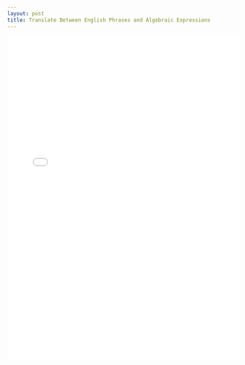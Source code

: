 ```yaml
---
layout: post
title: Translate Between English Phrases and Algebraic Expressions
---
```


<iframe height="750" width="540" frameborder="0" src="//www.ck12.org/assessment/ui/embed.html?test/detail/5985b1255aa4136da1e858a7&collectionHandle=algebra&collectionCreatorID=3&conceptCollectionHandle=algebra-::-translate-between-english-phrases-and-algebraic-expressions" ></iframe>